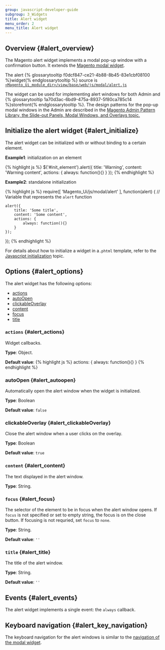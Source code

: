```yaml
---
group: javascript-developer-guide
subgroup: 3_Widgets
title: Alert widget
menu_order: 2
menu_title: Alert widget
---
```

## Overview   {#alert_overview}

The Magento alert widget implements a modal pop-up window with a confirmation button. It extends the <a href="{{ page.baseurl }}/javascript-dev-guide/widgets/widget_modal.html">Magento modal widget</a>.

The alert {% glossarytooltip f0dcf847-ce21-4b88-8b45-83e1cbf08100 %}widget{% endglossarytooltip %} source is <a href="{{ site.mage2000url }}app/code/Magento/Ui/view/base/web/js/modal/alert.js" target="_blank"><code>&lt;Magento_Ui_module_dir&gt;/view/base/web/js/modal/alert.js</code></a>

The widget can be used for implementing alert windows for both Admin and {% glossarytooltip 1a70d3ac-6bd9-475a-8937-5f80ca785c14 %}storefront{% endglossarytooltip %}. The design patterns for the pop-up modal windows in the Admin are described in the <a href="{{ page.baseurl }}/pattern-library/containers/slideouts-modals-overlays/slideouts-modals-overalys.html#modals">Magento Admin Pattern Library, the Slide-out Panels, Modal Windows, and Overlays topic.</a> 

## Initialize the alert widget   {#alert_initialize}

The alert widget can be initialized with or without binding to a certain element.

**Example1**: initialization on an element

{% highlight js %}
$('#init_element').alert({
    title: 'Warning',
    content: 'Warning content',
    actions: {
        always: function(){}
    }
});
{% endhighlight %}

**Example2**: standalone initialization

{% highlight js %}
require([
    'Magento_Ui/js/modal/alert'
], function(alert) { // Variable that represents the `alert` function
 
    alert({
        title: 'Some title',
        content: 'Some content',
        actions: {
            always: function(){}
        }
    });
 
});
{% endhighlight %}

For details about how to initialize a widget in a`.phtml` template, refer to the <a href="{{ page.baseurl }}/javascript-dev-guide/javascript/js_init.html" target="_blank">Javascript initialization</a> topic.

## Options   {#alert_options}

The alert widget has the following options:

<ul>
<li><a href="#alert_actions">actions</a></li>
<li><a href="#alert_autoopen">autoOpen</a></li>
<li><a href="#alert_clickableOverlay">clickableOverlay</a></li>
<li><a href="#alert_content">content</a></li>
<li><a href="#alert_focus">focus</a></li>
<li><a href="#alert_title">title</a></li>
</ul>

### `actions`   {#alert_actions}


Widget callbacks.

**Type**: Object.

**Default value**: 
{% highlight js %}
actions: {
    always: function(){}
}
{% endhighlight %}

### autoOpen   {#alert_autoopen}

Automatically open the alert window when the widget is initialized.

**Type**: Boolean 

**Default value**: `false`

### clickableOverlay   {#alert_clickableOverlay}

Close the alert window when a user clicks on the overlay.

**Type**: Boolean 

**Default value**: `true`

### `content`   {#alert_content}


The text displayed in the alert window.


**Type**: String.

### `focus`   {#alert_focus}

The selector of the element to be in focus when the alert window opens.
If `focus` is not specified or set to empty string, the focus is on the close button. If focusing is not requried, set `focus` to `none`.

**Type**: String.

**Default value**: `''`

### `title`   {#alert_title}

The title of the alert window.


**Type**: String.

**Default value**: `''`

## Events   {#alert_events}

The alert widget implements a single event: the `always` callback.

## Keyboard navigation   {#alert_key_navigation}

The keyboard navigation for the alert windows is similar to the <a href="{{ page.baseurl }}/javascript-dev-guide/widgets/widget_modal.html#key_navigation">navigation of the modal widget</a>.

